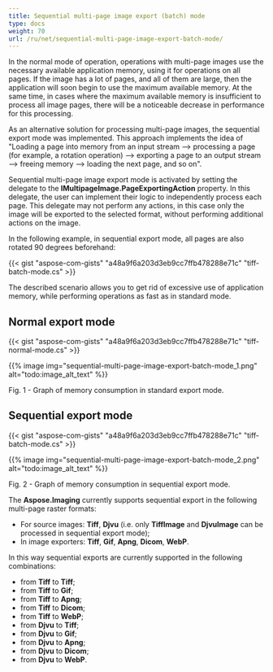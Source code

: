 ```yaml
---
title: Sequential multi-page image export (batch) mode
type: docs
weight: 70
url: /ru/net/sequential-multi-page-image-export-batch-mode/
---
```


In the normal mode of operation, operations with multi-page images use the necessary available application memory, using it for operations on all pages. If the image has a lot of pages, and all of them are large, then the application will soon begin to use the maximum available memory. At the same time, in cases where the maximum available memory is insufficient to process all image pages, there will be a noticeable decrease in performance for this processing.

As an alternative solution for processing multi-page images, the sequential export mode was implemented. This approach implements the idea of "Loading a page into memory from an input stream --> processing a page (for example, a rotation operation) --> exporting a page to an output stream --> freeing memory --> loading the next page, and so on".

Sequential multi-page image export mode is activated by setting the delegate to the **IMultipageImage.PageExportingAction** property. In this delegate, the user can implement their logic to independently process each page. This delegate may not perform any actions, in this case only the image will be exported to the selected format, without performing additional actions on the image.

In the following example, in sequential export mode, all pages are also rotated 90 degrees beforehand:

{{< gist "aspose-com-gists" "a48a9f6a203d3eb9cc7ffb478288e71c" "tiff-batch-mode.cs" >}}

The described scenario allows you to get rid of excessive use of application memory, while performing operations as fast as in standard mode.
## **Normal export mode**
{{< gist "aspose-com-gists" "a48a9f6a203d3eb9cc7ffb478288e71c" "tiff-normal-mode.cs" >}}

{{% image img="sequential-multi-page-image-export-batch-mode_1.png" alt="todo:image_alt_text" %}}

Fig. 1 - Graph of memory consumption in standard export mode.
## **Sequential export mode**
{{< gist "aspose-com-gists" "a48a9f6a203d3eb9cc7ffb478288e71c" "tiff-batch-mode.cs" >}}

{{% image img="sequential-multi-page-image-export-batch-mode_2.png" alt="todo:image_alt_text" %}}

Fig. 2 - Graph of memory consumption in sequential export mode.

The **Aspose.Imaging** currently supports sequential export in the following multi-page raster formats:

- For source images: **Tiff**, **Djvu** (i.e. only **TiffImage** and **DjvuImage** can be processed in sequential export mode);
- In image exporters: **Tiff**, **Gif**, **Apng**, **Dicom**, **WebP**.

In this way sequential exports are currently supported in the following combinations:

- from **Tiff** to **Tiff**;
- from **Tiff** to **Gif**;
- from **Tiff** to **Apng**;
- from **Tiff** to **Dicom**;
- from **Tiff** to **WebP**;
- from **Djvu** to **Tiff**;
- from **Djvu** to **Gif**;
- from **Djvu** to **Apng**;
- from **Djvu** to **Dicom**;
- from **Djvu** to **WebP**.

